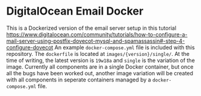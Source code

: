 # DigitalOcean Email Docker
This is a Dockerized version of the email server setup in this tutorial https://www.digitalocean.com/community/tutorials/how-to-configure-a-mail-server-using-postfix-dovecot-mysql-and-spamassassin#-step-4-configure-dovecot
An example `docker-compose.yml` file is included with this repository. The `dockerfile` is located at `images/{version}/single/`. At the time of writing, the latest version is `19w18a` and `single` is the variation of the image. Currently all components are in a single Docker container, but once all the bugs have been worked out, another image variation will be created with all components in seperate containers managed by a `docker-compose.yml` file.